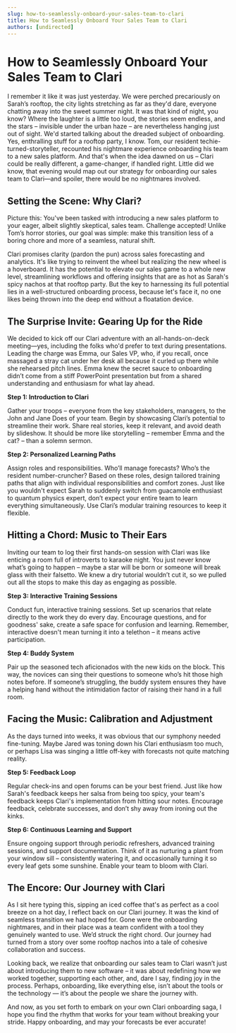 ```yaml
---
slug: how-to-seamlessly-onboard-your-sales-team-to-clari
title: How to Seamlessly Onboard Your Sales Team to Clari
authors: [undirected]
---
```



# How to Seamlessly Onboard Your Sales Team to Clari

I remember it like it was just yesterday. We were perched precariously on Sarah’s rooftop, the city lights stretching as far as they'd dare, everyone chatting away into the sweet summer night. It was that kind of night, you know? Where the laughter is a little too loud, the stories seem endless, and the stars – invisible under the urban haze – are nevertheless hanging just out of sight. We'd started talking about the dreaded subject of onboarding. Yes, enthralling stuff for a rooftop party, I know. Tom, our resident techie-turned-storyteller, recounted his nightmare experience onboarding his team to a new sales platform. And that's when the idea dawned on us – Clari could be really different, a game-changer, if handled right. Little did we know, that evening would map out our strategy for onboarding our sales team to Clari—and spoiler, there would be no nightmares involved.

## Setting the Scene: Why Clari?

Picture this: You've been tasked with introducing a new sales platform to your eager, albeit slightly skeptical, sales team. Challenge accepted! Unlike Tom’s horror stories, our goal was simple: make this transition less of a boring chore and more of a seamless, natural shift.

Clari promises clarity (pardon the pun) across sales forecasting and analytics. It's like trying to reinvent the wheel but realizing the new wheel is a hoverboard. It has the potential to elevate our sales game to a whole new level, streamlining workflows and offering insights that are as hot as Sarah's spicy nachos at that rooftop party. But the key to harnessing its full potential lies in a well-structured onboarding process, because let's face it, no one likes being thrown into the deep end without a floatation device.

## The Surprise Invite: Gearing Up for the Ride

We decided to kick off our Clari adventure with an all-hands-on-deck meeting—yes, including the folks who'd prefer to text during presentations. Leading the charge was Emma, our Sales VP, who, if you recall, once massaged a stray cat under her desk all because it curled up there while she rehearsed pitch lines. Emma knew the secret sauce to onboarding didn’t come from a stiff PowerPoint presentation but from a shared understanding and enthusiasm for what lay ahead.

**Step 1: Introduction to Clari**

Gather your troops – everyone from the key stakeholders, managers, to the John and Jane Does of your team. Begin by showcasing Clari’s potential to streamline their work. Share real stories, keep it relevant, and avoid death by slideshow. It should be more like storytelling – remember Emma and the cat? – than a solemn sermon.

**Step 2: Personalized Learning Paths**

Assign roles and responsibilities. Who’ll manage forecasts? Who’s the resident number-cruncher? Based on these roles, design tailored training paths that align with individual responsibilities and comfort zones. Just like you wouldn't expect Sarah to suddenly switch from guacamole enthusiast to quantum physics expert, don’t expect your entire team to learn everything simultaneously. Use Clari’s modular training resources to keep it flexible.

## Hitting a Chord: Music to Their Ears

Inviting our team to log their first hands-on session with Clari was like enticing a room full of introverts to karaoke night. You just never know what’s going to happen – maybe a star will be born or someone will break glass with their falsetto. We knew a dry tutorial wouldn’t cut it, so we pulled out all the stops to make this day as engaging as possible.

**Step 3: Interactive Training Sessions**

Conduct fun, interactive training sessions. Set up scenarios that relate directly to the work they do every day. Encourage questions, and for goodness' sake, create a safe space for confusion and learning. Remember, interactive doesn't mean turning it into a telethon – it means active participation.

**Step 4: Buddy System**

Pair up the seasoned tech aficionados with the new kids on the block. This way, the novices can sing their questions to someone who’s hit those high notes before. If someone’s struggling, the buddy system ensures they have a helping hand without the intimidation factor of raising their hand in a full room.

## Facing the Music: Calibration and Adjustment

As the days turned into weeks, it was obvious that our symphony needed fine-tuning. Maybe Jared was toning down his Clari enthusiasm too much, or perhaps Lisa was singing a little off-key with forecasts not quite matching reality.

**Step 5: Feedback Loop**

Regular check-ins and open forums can be your best friend. Just like how Sarah's feedback keeps her salsa from being too spicy, your team's feedback keeps Clari's implementation from hitting sour notes. Encourage feedback, celebrate successes, and don’t shy away from ironing out the kinks.

**Step 6: Continuous Learning and Support**

Ensure ongoing support through periodic refreshers, advanced training sessions, and support documentation. Think of it as nurturing a plant from your window sill – consistently watering it, and occasionally turning it so every leaf gets some sunshine. Enable your team to bloom with Clari.

## The Encore: Our Journey with Clari

As I sit here typing this, sipping an iced coffee that's as perfect as a cool breeze on a hot day, I reflect back on our Clari journey. It was the kind of seamless transition we had hoped for. Gone were the onboarding nightmares, and in their place was a team confident with a tool they genuinely wanted to use. We’d struck the right chord. Our journey had turned from a story over some rooftop nachos into a tale of cohesive collaboration and success. 

Looking back, we realize that onboarding our sales team to Clari wasn’t just about introducing them to new software – it was about redefining how we worked together, supporting each other, and, dare I say, finding joy in the process. Perhaps, onboarding, like everything else, isn’t about the tools or the technology — it’s about the people we share the journey with.

And now, as you set forth to embark on your own Clari onboarding saga, I hope you find the rhythm that works for your team without breaking your stride. Happy onboarding, and may your forecasts be ever accurate!